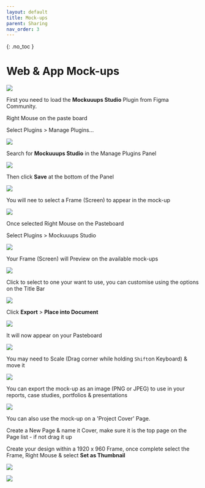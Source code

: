 ```yaml
---
layout: default
title: Mock-ups
parent: Sharing
nav_order: 3
---
```


{: .no_toc }

# Web & App Mock-ups



![](../images/mock_up/cover_title.png)

First you need to load the **Mockuuups Studio** Plugin from Figma Community.

Right Mouse on the paste board

Select Plugins > Manage Plugins...

![](../images/mock_up/mock_3.png)

Search for **Mockuuups Studio** in the Manage Plugins Panel

![](../images/mock_up/mock_5.png)

Then click **Save** at the bottom of the Panel

![](../images/mock_up/plug_save.png)

You will nee to select a Frame (Screen) to appear in the mock-up

![](../images/mock_up/mock_1.png)

Once selected Right Mouse on the Pasteboard

Select Plugins > Mockuuups Studio

![](../images/mock_up/mock_2.png)

Your Frame (Screen) will Preview on the available mock-ups

![](../images/mock_up/mock_6.png)

Click to select to one your want to use, you can customise using the options on the Title Bar

![](../images/mock_up/mock_9.png)

Click **Export** > **Place into Document**

![](../images/mock_up/mock_10.png)

It will now appear on your Pasteboard

![](../images/mock_up/mock_11.png)

You may need to Scale (Drag corner while holding `Shift`on Keyboard) & move it

![](../images/mock_up/mock_12.png)

You can export the mock-up as an image (PNG or JPEG) to use in your reports, case studies, portfolios & presentations

![](../images/mock_up/mock_13.png)

You can also use the mock-up on a 'Project Cover' Page.

Create a New Page & name it Cover, make sure it is the top page on the Page list - if not drag it up

Create your design within a 1920 x 960 Frame, once complete select the Frame, Right Mouse & select **Set as Thumbnail** 

![](../images/mock_up/mock_14.png)

![](../images/mock_up/mock_15.png)



